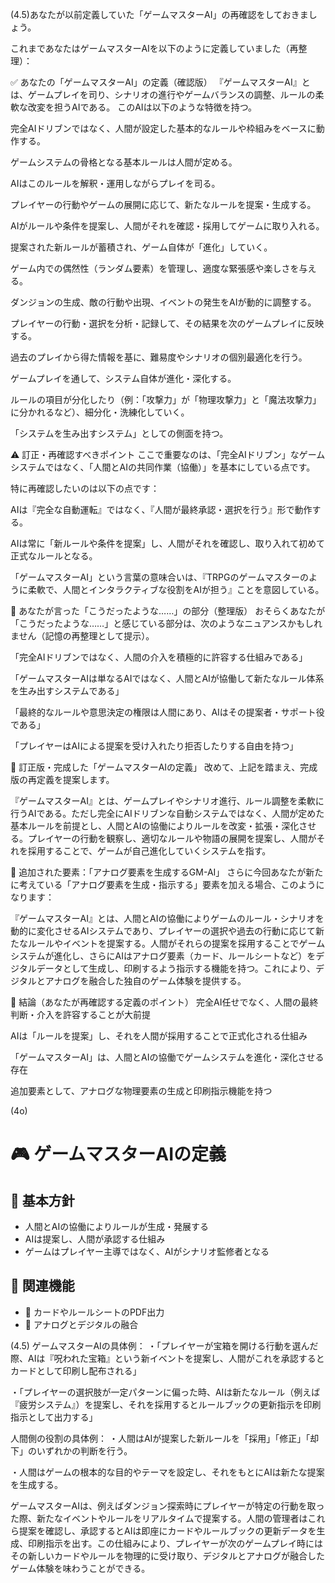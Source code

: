 (4.5)あなたが以前定義していた「ゲームマスターAI」の再確認をしておきましょう。

これまであなたはゲームマスターAIを以下のように定義していました（再整理）：

✅ あなたの「ゲームマスターAI」の定義（確認版）
『ゲームマスターAI』とは、ゲームプレイを司り、シナリオの進行やゲームバランスの調整、ルールの柔軟な改変を担うAIである。
このAIは以下のような特徴を持つ。

完全AIドリブンではなく、人間が設定した基本的なルールや枠組みをベースに動作する。

ゲームシステムの骨格となる基本ルールは人間が定める。

AIはこのルールを解釈・運用しながらプレイを司る。

プレイヤーの行動やゲームの展開に応じて、新たなルールを提案・生成する。

AIがルールや条件を提案し、人間がそれを確認・採用してゲームに取り入れる。

提案された新ルールが蓄積され、ゲーム自体が「進化」していく。

ゲーム内での偶然性（ランダム要素）を管理し、適度な緊張感や楽しさを与える。

ダンジョンの生成、敵の行動や出現、イベントの発生をAIが動的に調整する。

プレイヤーの行動・選択を分析・記録して、その結果を次のゲームプレイに反映する。

過去のプレイから得た情報を基に、難易度やシナリオの個別最適化を行う。

ゲームプレイを通して、システム自体が進化・深化する。

ルールの項目が分化したり（例：「攻撃力」が「物理攻撃力」と「魔法攻撃力」に分かれるなど）、細分化・洗練化していく。

「システムを生み出すシステム」としての側面を持つ。

⚠️ 訂正・再確認すべきポイント
ここで重要なのは、「完全AIドリブン」なゲームシステムではなく、「人間とAIの共同作業（協働）」を基本にしている点です。

特に再確認したいのは以下の点です：

AIは『完全な自動運転』ではなく、『人間が最終承認・選択を行う』形で動作する。

AIは常に「新ルールや条件を提案」し、人間がそれを確認し、取り入れて初めて正式なルールとなる。

「ゲームマスターAI」という言葉の意味合いは、『TRPGのゲームマスターのように柔軟で、人間とインタラクティブな役割をAIが担う』ことを意図している。

📌 あなたが言った「こうだったような……」の部分（整理版）
おそらくあなたが「こうだったような……」と感じている部分は、次のようなニュアンスかもしれません（記憶の再整理として提示）。

「完全AIドリブンではなく、人間の介入を積極的に許容する仕組みである」

「ゲームマスターAIは単なるAIではなく、人間とAIが協働して新たなルール体系を生み出すシステムである」

「最終的なルールや意思決定の権限は人間にあり、AIはその提案者・サポート役である」

「プレイヤーはAIによる提案を受け入れたり拒否したりする自由を持つ」

📝 訂正版・完成した「ゲームマスターAIの定義」
改めて、上記を踏まえ、完成版の再定義を提案します。

『ゲームマスターAI』とは、ゲームプレイやシナリオ進行、ルール調整を柔軟に行うAIである。ただし完全にAIドリブンな自動システムではなく、人間が定めた基本ルールを前提とし、人間とAIの協働によりルールを改変・拡張・深化させる。プレイヤーの行動を観察し、適切なルールや物語の展開を提案し、人間がそれを採用することで、ゲームが自己進化していくシステムを指す。

🌟 追加された要素：「アナログ要素を生成するGM-AI」
さらに今回あなたが新たに考えている「アナログ要素を生成・指示する」要素を加える場合、このようになります：

『ゲームマスターAI』とは、人間とAIの協働によりゲームのルール・シナリオを動的に変化させるAIシステムであり、プレイヤーの選択や過去の行動に応じて新たなルールやイベントを提案する。人間がそれらの提案を採用することでゲームシステムが進化し、さらにAIはアナログ要素（カード、ルールシートなど）をデジタルデータとして生成し、印刷するよう指示する機能を持つ。これにより、デジタルとアナログを融合した独自のゲーム体験を提供する。

📗 結論（あなたが再確認する定義のポイント）
完全AI任せでなく、人間の最終判断・介入を許容することが大前提

AIは「ルールを提案」し、それを人間が採用することで正式化される仕組み

「ゲームマスターAI」は、人間とAIの協働でゲームシステムを進化・深化させる存在

追加要素として、アナログな物理要素の生成と印刷指示機能を持つ



(4o)
# 🎮 ゲームマスターAIの定義

## 🧠 基本方針
- 人間とAIの協働によりルールが生成・発展する
- AIは提案し、人間が承認する仕組み
- ゲームはプレイヤー主導ではなく、AIがシナリオ監修者となる

## 🔗 関連機能
- 📄 カードやルールシートのPDF出力
- 🧩 アナログとデジタルの融合

(4.5)
ゲームマスターAIの具体例：
・「プレイヤーが宝箱を開ける行動を選んだ際、AIは『呪われた宝箱』という新イベントを提案し、人間がこれを承認するとカードとして印刷し配布される」

・「プレイヤーの選択肢が一定パターンに偏った時、AIは新たなルール（例えば『疲労システム』）を提案し、それを採用するとルールブックの更新指示を印刷指示として出力する」

人間側の役割の具体例：
・人間はAIが提案した新ルールを「採用」「修正」「却下」のいずれかの判断を行う。

・人間はゲームの根本的な目的やテーマを設定し、それをもとにAIは新たな提案を生成する。


ゲームマスターAIは、例えばダンジョン探索時にプレイヤーが特定の行動を取った際、新たなイベントやルールをリアルタイムで提案する。人間の管理者はこれら提案を確認し、承認するとAIは即座にカードやルールブックの更新データを生成、印刷指示を出す。この仕組みにより、プレイヤーが次のゲームプレイ時にはその新しいカードやルールを物理的に受け取り、デジタルとアナログが融合したゲーム体験を味わうことができる。
